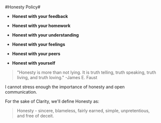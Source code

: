 #Honesty Policy#

* __Honest with your feedback__

* __Honest with your homework__

* __Honest with your understanding__

* __Honest with your feelings__

* __Honest with your peers__

* __Honest with yourself__


>"Honesty is more than not lying. It is truth telling, truth speaking, truth living, and truth loving."
>-James E. Faust

I cannot stress enough the importance of honesty and open communication.

For the sake of Clarity, we'll define Honesty as:
>Honesty - sincere, blameless, fairly earned, simple, unpretentious, and free of deceit.

